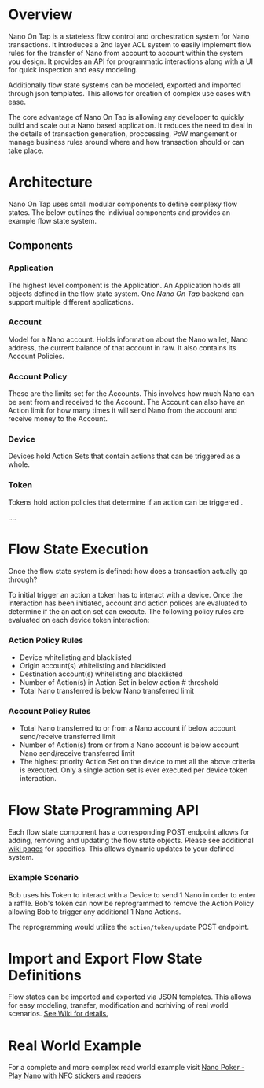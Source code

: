 # Overview
Nano On Tap is a stateless flow control and orchestration system for Nano transactions. It introduces a 2nd layer ACL system to easily implement flow rules for the transfer of Nano from account to account within the system you design. It provides an API for programmatic interactions along with a UI for quick inspection and easy modeling.

Additionally flow state systems can be modeled, exported and imported through json templates. This allows for creation of complex use cases with ease.

The core advantage of Nano On Tap is allowing any developer to quickly build and scale out a Nano based application. It reduces the need to deal in the details of transaction generation, proccessing, PoW mangement or manage business rules around where and how transaction should or can take place.

# Architecture
Nano On Tap uses small modular components to define complexy flow states. The below outlines the indiviual components and provides an example flow state system.

## Components
### Application
The highest level component is the Application. An Application holds all objects defined in the flow state system. One _Nano On Tap_ backend can support multiple different applications.

### Account
Model for a Nano account. Holds information about the Nano wallet, Nano address, the current balance of that account in raw. It also contains its Account Policies.

### Account Policy
These are the limits set for the Accounts. This involves how much Nano can be sent from and received to the Account. The Account can also have an Action limit for how many times it will send Nano from the account and receive money to the Account.

### Device
Devices hold Action Sets that contain actions that can be triggered as a whole.

### Token
Tokens hold action policies that determine if an action can be triggered .

....

# Flow State Execution
Once the flow state system is defined: how does a transaction actually go through?

To initial trigger an action a token has to interact with a device. Once the interaction has been initiated, account and action polices are evaluated to determine if the an action set can execute. The following policy rules are evaluated on each device token interaction:

### Action Policy Rules
* Device whitelisting and blacklisted
* Origin account(s) whitelisting and blacklisted
* Destination account(s) whitelisting and blacklisted
* Number of Action(s) in Action Set in below action # threshold
* Total Nano transferred is below Nano transferred limit

### Account Policy Rules
* Total Nano transferred to or from a Nano account if below account send/receive transferred limit
* Number of Action(s) from or from a Nano account is below account Nano send/receive transferred limit
* The highest priority Action Set on the device to met all the above criteria is executed. Only a single action set is ever executed per device token interaction.

# Flow State Programming API
Each flow state component has a corresponding POST endpoint allows for adding, removing and updating the flow state objects. Please see additional [wiki pages](https://github.com/silverstar194/NanoOnTap/wiki) for specifics. This allows dynamic updates to your defined system.

### Example Scenario
Bob uses his Token to interact with a Device to send 1 Nano in order to enter a raffle. Bob's token can now be reprogrammed to remove the Action Policy allowing Bob to trigger any additional 1 Nano Actions.

The reprogramming would utilize the `action/token/update` POST endpoint.

# Import and Export Flow State Definitions
Flow states can be imported and exported via JSON templates. This allows for easy modeling, transfer, modification and acrhiving of real world scenarios. [See Wiki for details.](https://github.com/silverstar194/NanoOnTap/wiki)

# Real World Example

For a complete and more complex read world example visit [Nano Poker - Play Nano with NFC stickers and readers](https://github.com/silverstar194/NanoPoker)
```

